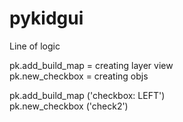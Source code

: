 # pykidgui


Line of logic 

pk.add_build_map = creating layer view <br>
pk.new_checkbox = creating objs

pk.add_build_map ('checkbox: LEFT') <br>
pk.new_checkbox ('check2')
